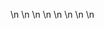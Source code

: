 

















































\n
\n
\n
\n
\n
\n
\n
\n




























































































































